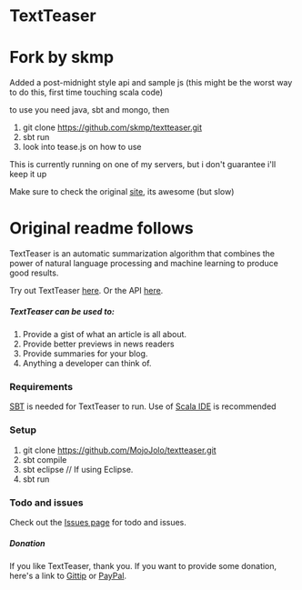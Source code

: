 TextTeaser
==========

# Fork by skmp 
Added a post-midnight style api and sample js (this might be the worst way to do this, first time touching scala code)

to use you need java, sbt and mongo, then

1. git clone https://github.com/skmp/textteaser.git
2. sbt run
3. look into tease.js on how to use

This is currently running on one of my servers, but i don't guarantee i'll keep it up

Make sure to check the original [site](http://www.textteaser.com/), its awesome (but slow)

# Original readme follows

TextTeaser is an automatic summarization algorithm that combines the power of natural language processing and machine learning to produce good results.

Try out TextTeaser [here](http://www.textteaser.com/). Or the API [here](https://www.mashape.com/mojojolo/textteaser).

##### TextTeaser can be used to:

1. Provide a gist of what an article is all about. 
2. Provide better previews in news readers 
3. Provide summaries for your blog. 
4. Anything a developer can think of.

### Requirements

[SBT](http://www.scala-sbt.org/) is needed for TextTeaser to run.
Use of [Scala IDE](http://scala-ide.org/) is recommended

### Setup

1. git clone https://github.com/MojoJolo/textteaser.git
2. sbt compile
3. sbt eclipse // If using Eclipse.
4. sbt run

### Todo and issues

Check out the [Issues page](https://github.com/MojoJolo/textteaser/issues) for todo and issues.

##### Donation

If you like TextTeaser, thank you. If you want to provide some donation, here's a link to [Gittip](https://www.gittip.com/MojoJolo/) or [PayPal](https://www.paypal.com/cgi-bin/webscr?cmd=_s-xclick&hosted_button_id=SXNUFQTQV5LY4).
